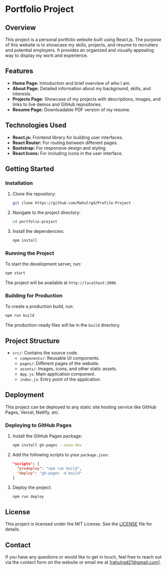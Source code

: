 # Portfolio Project

## Overview

This project is a personal portfolio website built using React.js. The purpose of this website is to showcase my skills, projects, and resume to recruiters and potential employers. It provides an organized and visually appealing way to display my work and experience.

## Features

- **Home Page:** Introduction and brief overview of who I am.
- **About Page:** Detailed information about my background, skills, and interests.
- **Projects Page:** Showcase of my projects with descriptions, images, and links to live demos and GitHub repositories.
- **Resume Page:** Downloadable PDF version of my resume.

## Technologies Used

- **React.js:** Frontend library for building user interfaces.
- **React Router:** For routing between different pages.
- **Bootstrap:** For responsive design and styling.
- **React Icons:** For including icons in the user interface.

## Getting Started

### Installation

1. Clone the repository:
   ```bash
   git clone https://github.com/Rahulrgd/Profile-Project
   ```

2. Navigate to the project directory:
   ```bash
   cd portfolio-project
   ```

3. Install the dependencies:
   ```bash
   npm install
   ```

### Running the Project

To start the development server, run:
```bash
npm start
```

The project will be available at `http://localhost:3000`.

### Building for Production

To create a production build, run:
```bash
npm run build
```

The production-ready files will be in the `build` directory.

## Project Structure

- `src/`: Contains the source code.
  - `components/`: Reusable UI components.
  - `pages/`: Different pages of the website.
  - `assets/`: Images, icons, and other static assets.
  - `App.js`: Main application component.
  - `index.js`: Entry point of the application.

## Deployment

This project can be deployed to any static site hosting service like GitHub Pages, Vercel, Netlify, etc.

### Deploying to GitHub Pages

1. Install the GitHub Pages package:
   ```bash
   npm install gh-pages --save-dev
   ```

2. Add the following scripts to your `package.json`:
   ```json
   "scripts": {
     "predeploy": "npm run build",
     "deploy": "gh-pages -d build"
   }
   ```

3. Deploy the project:
   ```bash
   npm run deploy
   ```

## License

This project is licensed under the MIT License. See the [LICENSE](LICENSE) file for details.

## Contact

If you have any questions or would like to get in touch, feel free to reach out via the contact form on the website or email me at [rahulrgd21@gmail.com].